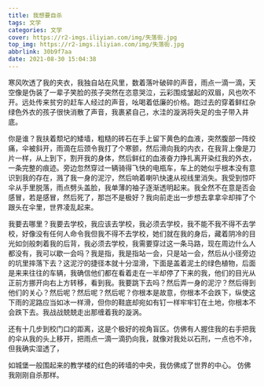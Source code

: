 ```yaml
---
title: 我想要自杀
tags: 文学
categories: 文学
cover: https://r2-imgs.iliyian.com/img/失落街.jpg
top_img: https://r2-imgs.iliyian.com/img/失落街.jpg
abbrlink: 30b9f7aa
date: 2021-08-30 15:04:38
---
```


寒风吹透了我的夹衣，我独自站在风里，数着落叶破碎的声音，雨点一滴一滴，天空像是伪装了一辈子笑脸的孩子突然在恣意哭泣，云彩围成皱起的双眉，风也吹不开。远处传来贫穷的赶车人经过的声音，吆喝着低廉的价格。跑过去的穿着鲜红杂绿色外衣的孩子很快消散了声音，我裹紧自己，水洼的漩涡将失足的虫子带入井底。

你是谁？我扶着颓圮的矮墙，粗糙的砖石在手上留下黄色的血液，突然腹部一阵绞痛，伞被斜开，雨滴在后颈令我打了个寒颤，然后滑向我的内衣，在我背上像是刀片一样，从上到下，割开我的身体，然后鲜红的血液奋力挣扎离开染红我的外衣，一条完整的痕迹。旁边忽然穿过一辆骑得飞快的电瓶车，车上的她似乎根本没有意识到我的存在，溅了我一身的泥泞，然后响着喇叭快速从视线里消失。我受到惊吓伞从手里脱落，雨点劈头盖脸，我单薄的袖子逐渐透明起来。我全然不在意是否会感冒，若是感冒，然后死了，那岂不是极好？我向前走出一步想去拿拿伞却摔了个跟头在伞里，世界凌乱起来。

我要去哪里？我要去学校，我应该去学校，我必须去学校，我不能不我不得不去学校，好像没有任何人命令我但我不得不去学校，她们就在我的身后，藏着阴冷的目光如剑般刺着我的后背，我必须去学校，我需要穿过这一条马路，现在周边什么人都没有，我可以歇一会吗？我是指，我是指站一会，只是站一会，然后从小径旁边的坑里摔落下去？这泥泞的捷径本就十分湿滑，下面是盖着泥土的绿色植物，后面是来来往往的车辆，我确信他们都在看着走在一半却停了下来的我，他们的目光从正前方挪开向右上方转移，看到我。我要跳下去吗？然后弄一身的泥泞？然后得到他们的关心？然后呢？然后呢？然后呢？你根本是故意，你根本不会跌下，纵使这下雨的泥路应当如冰一样滑，但你的鞋底却宛如有钉一样牢牢钉在土地，你根本不会跌下去。我战战兢兢走出那缠着我的漩涡。

还有十几步到校门口的距离，这是个极好的视角盲区。仿佛有人握住我的右手把我的伞从我的头上移开，把雨点一滴一滴扔向我，就像对我处以石刑，一点也不冷，但我确实湿透了，

如城堡一般围起来的教学楼的红色的砖墙的中央，我仿佛成了世界的中心。
仿佛我刚刚自杀那样。